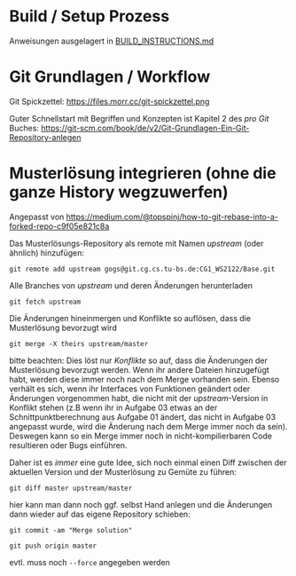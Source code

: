 # Build / Setup Prozess
Anweisungen ausgelagert in [BUILD_INSTRUCTIONS.md](BUILD_INSTRUCTIONS.md)

# Git Grundlagen / Workflow
Git Spickzettel: https://files.morr.cc/git-spickzettel.png

Guter Schnellstart mit Begriffen und Konzepten ist Kapitel 2 des _pro Git_ Buches: https://git-scm.com/book/de/v2/Git-Grundlagen-Ein-Git-Repository-anlegen

# Musterlösung integrieren (ohne die ganze History wegzuwerfen)
Angepasst von https://medium.com/@topspinj/how-to-git-rebase-into-a-forked-repo-c9f05e821c8a

Das Musterlösungs-Repository als remote mit Namen _upstream_ (oder ähnlich) hinzufügen:

`git remote add upstream gogs@git.cg.cs.tu-bs.de:CG1_WS2122/Base.git` 

Alle Branches von _upstream_ und deren Änderungen herunterladen

`git fetch upstream`

Die Änderungen hineinmergen und Konflikte so auflösen, dass die Musterlösung bevorzugt wird

`git merge -X theirs upstream/master`

bitte beachten: Dies löst nur _Konflikte_ so auf, dass die Änderungen der Musterlösung bevorzugt werden. Wenn ihr andere Dateien hinzugefügt habt, werden diese immer noch nach dem Merge vorhanden sein.
Ebenso verhält es sich, wenn ihr Interfaces von Funktionen geändert oder Änderungen vorgenommen habt, die nicht mit der _upstream_-Version in Konflikt stehen (z.B wenn ihr in Aufgabe 03 etwas an der Schnittpunktberechnung aus Aufgabe 01 ändert, das nicht in Aufgabe 03 angepasst wurde, wird die Änderung nach dem Merge immer noch da sein). 
Deswegen kann so ein Merge immer noch in nicht-kompilierbaren Code resultieren oder Bugs einführen.

Daher ist es _immer_ eine gute Idee, sich noch einmal einen Diff zwischen der aktuellen Version und der Musterlösung zu Gemüte zu führen:

`git diff master upstream/master`

hier kann man dann noch ggf. selbst Hand anlegen und die Änderungen dann wieder auf das eigene Repository schieben:

`git commit -am "Merge solution"`

`git push origin master`

evtl. muss noch `--force` angegeben werden